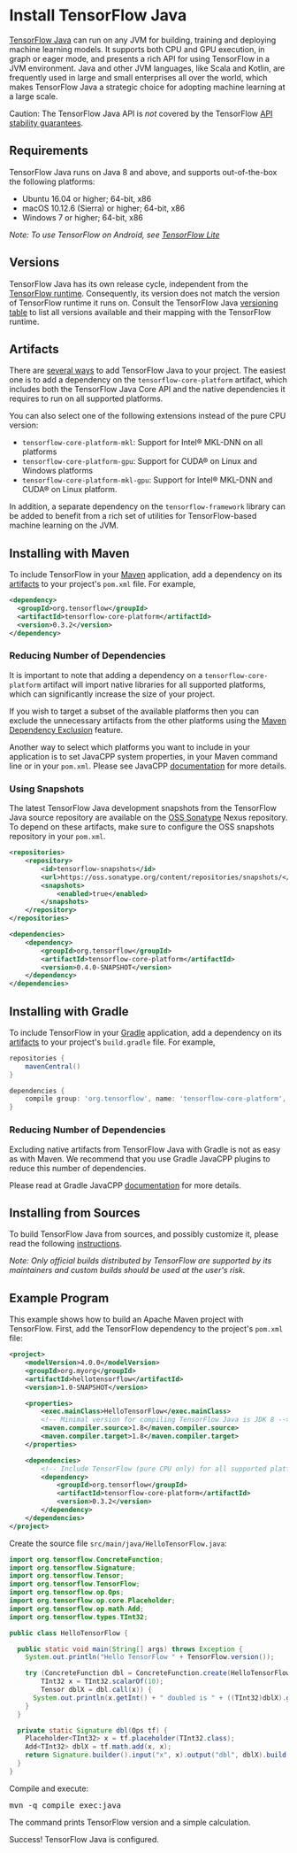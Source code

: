 # Install TensorFlow Java

[TensorFlow Java](https://github.com/tensorflow/java) can run on any JVM for
building, training and deploying machine learning models. It supports both CPU
and GPU execution, in graph or eager mode, and presents a rich API for using
TensorFlow in a JVM environment. Java and other JVM languages, like Scala and
Kotlin, are frequently used in large and small enterprises all over the world,
which makes TensorFlow Java a strategic choice for adopting machine learning at
a large scale.

Caution: The TensorFlow Java API is *not* covered by the TensorFlow
[API stability guarantees](../guide/versions.md).

## Requirements

TensorFlow Java runs on Java 8 and above, and supports out-of-the-box the
following platforms:

*   Ubuntu 16.04 or higher; 64-bit, x86
*   macOS 10.12.6 (Sierra) or higher; 64-bit, x86
*   Windows 7 or higher; 64-bit, x86

*Note: To use TensorFlow on Android, see
[TensorFlow Lite](https://tensorflow.org/lite)*

## Versions

TensorFlow Java has its own release cycle, independent from the
[TensorFlow runtime](https://github.com/tensorflow/tensorflow). Consequently,
its version does not match the version of TensorFlow runtime it runs on. Consult
the TensorFlow Java
[versioning table](https://github.com/tensorflow/java/#tensorflow-version-support)
to list all versions available and their mapping with the TensorFlow runtime.

## Artifacts

There are
[several ways](https://github.com/tensorflow/java/#using-maven-artifacts) to add
TensorFlow Java to your project. The easiest one is to add a dependency on the
`tensorflow-core-platform` artifact, which includes both the TensorFlow Java
Core API and the native dependencies it requires to run on all supported
platforms.

You can also select one of the following extensions instead of the pure CPU
version:

*   `tensorflow-core-platform-mkl`: Support for Intel® MKL-DNN on all platforms
*   `tensorflow-core-platform-gpu`: Support for CUDA® on Linux and Windows
    platforms
*   `tensorflow-core-platform-mkl-gpu`: Support for Intel® MKL-DNN and CUDA® on
    Linux platform.

In addition, a separate dependency on the `tensorflow-framework` library can be
added to benefit from a rich set of utilities for TensorFlow-based machine
learning on the JVM.

## Installing with Maven

To include TensorFlow in your [Maven](http://maven.apache.org) application, add
a dependency on its [artifacts](#artifacts) to your project's `pom.xml` file.
For example,

```xml
<dependency>
  <groupId>org.tensorflow</groupId>
  <artifactId>tensorflow-core-platform</artifactId>
  <version>0.3.2</version>
</dependency>
```

### Reducing Number of Dependencies

It is important to note that adding a dependency on a `tensorflow-core-platform`
artifact will import native libraries for all supported platforms, which can
significantly increase the size of your project.

If you wish to target a subset of the available platforms then you can exclude
the unnecessary artifacts from the other platforms using the
[Maven Dependency Exclusion](https://maven.apache.org/guides/introduction/introduction-to-optional-and-excludes-dependencies.html#dependency-exclusions)
feature.

Another way to select which platforms you want to include in your application is
to set JavaCPP system properties, in your Maven command line or in your
`pom.xml`. Please see JavaCPP
[documentation](https://github.com/bytedeco/javacpp-presets/wiki/Reducing-the-Number-of-Dependencies)
for more details.

### Using Snapshots

The latest TensorFlow Java development snapshots from the TensorFlow Java source
repository are available on the [OSS Sonatype](https://oss.sonatype.org) Nexus
repository. To depend on these artifacts, make sure to configure the OSS
snapshots repository in your `pom.xml`.

```xml
<repositories>
    <repository>
        <id>tensorflow-snapshots</id>
        <url>https://oss.sonatype.org/content/repositories/snapshots/</url>
        <snapshots>
            <enabled>true</enabled>
        </snapshots>
    </repository>
</repositories>

<dependencies>
    <dependency>
        <groupId>org.tensorflow</groupId>
        <artifactId>tensorflow-core-platform</artifactId>
        <version>0.4.0-SNAPSHOT</version>
    </dependency>
</dependencies>
```

## Installing with Gradle

To include TensorFlow in your [Gradle](https://gradle.org) application, add a
dependency on its [artifacts](#artifacts) to your project's `build.gradle` file.
For example,

```groovy
repositories {
    mavenCentral()
}

dependencies {
    compile group: 'org.tensorflow', name: 'tensorflow-core-platform', version: '0.3.2'
}
```

### Reducing Number of Dependencies

Excluding native artifacts from TensorFlow Java with Gradle is not as easy as
with Maven. We recommend that you use Gradle JavaCPP plugins to reduce this
number of dependencies.

Please read at Gradle JavaCPP
[documentation](https://github.com/bytedeco/gradle-javacpp) for more details.

## Installing from Sources

To build TensorFlow Java from sources, and possibly customize it, please read
the following
[instructions](https://github.com/tensorflow/java/blob/master/CONTRIBUTING.md#building).

*Note: Only official builds distributed by TensorFlow are supported by its
maintainers and custom builds should be used at the user's risk.*

## Example Program

This example shows how to build an Apache Maven project with TensorFlow. First,
add the TensorFlow dependency to the project's `pom.xml` file:

```xml
<project>
    <modelVersion>4.0.0</modelVersion>
    <groupId>org.myorg</groupId>
    <artifactId>hellotensorflow</artifactId>
    <version>1.0-SNAPSHOT</version>

    <properties>
        <exec.mainClass>HelloTensorFlow</exec.mainClass>
        <!-- Minimal version for compiling TensorFlow Java is JDK 8 -->
        <maven.compiler.source>1.8</maven.compiler.source>
        <maven.compiler.target>1.8</maven.compiler.target>
    </properties>

    <dependencies>
        <!-- Include TensorFlow (pure CPU only) for all supported platforms -->
        <dependency>
            <groupId>org.tensorflow</groupId>
            <artifactId>tensorflow-core-platform</artifactId>
            <version>0.3.2</version>
        </dependency>
    </dependencies>
</project>
```

Create the source file `src/main/java/HelloTensorFlow.java`:

```java
import org.tensorflow.ConcreteFunction;
import org.tensorflow.Signature;
import org.tensorflow.Tensor;
import org.tensorflow.TensorFlow;
import org.tensorflow.op.Ops;
import org.tensorflow.op.core.Placeholder;
import org.tensorflow.op.math.Add;
import org.tensorflow.types.TInt32;

public class HelloTensorFlow {

  public static void main(String[] args) throws Exception {
    System.out.println("Hello TensorFlow " + TensorFlow.version());

    try (ConcreteFunction dbl = ConcreteFunction.create(HelloTensorFlow::dbl);
        TInt32 x = TInt32.scalarOf(10);
        Tensor dblX = dbl.call(x)) {
      System.out.println(x.getInt() + " doubled is " + ((TInt32)dblX).getInt());
    }
  }

  private static Signature dbl(Ops tf) {
    Placeholder<TInt32> x = tf.placeholder(TInt32.class);
    Add<TInt32> dblX = tf.math.add(x, x);
    return Signature.builder().input("x", x).output("dbl", dblX).build();
  }
}
```

Compile and execute:

<pre class="devsite-terminal prettyprint lang-bsh">
mvn -q compile exec:java
</pre>

The command prints TensorFlow version and a simple calculation.

Success! TensorFlow Java is configured.
